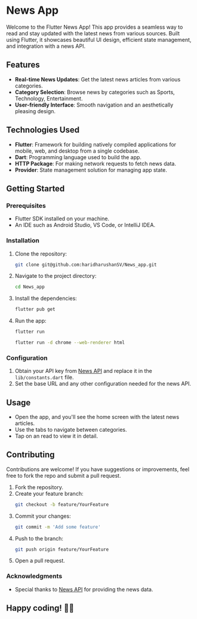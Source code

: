 # News App

Welcome to the Flutter News App! This app provides a seamless way to read and stay updated with the latest news from various sources. Built using Flutter, it showcases beautiful UI design, efficient state management, and integration with a news API.

## Features

- **Real-time News Updates**: Get the latest news articles from various categories.
- **Category Selection**: Browse news by categories such as Sports, Technology, Entertainment.
- **User-friendly Interface**: Smooth navigation and an aesthetically pleasing design.

## Technologies Used

- **Flutter**: Framework for building natively compiled applications for mobile, web, and desktop from a single codebase.
- **Dart**: Programming language used to build the app.
- **HTTP Package**: For making network requests to fetch news data.
- **Provider**: State management solution for managing app state.

## Getting Started

### Prerequisites

- Flutter SDK installed on your machine.
- An IDE such as Android Studio, VS Code, or IntelliJ IDEA.

### Installation

1. Clone the repository:

   ```bash
   git clone git@github.com:haridharushanSV/News_app.git
   ```

2. Navigate to the project directory:

   ```bash
   cd News_app
   ```

3. Install the dependencies:

   ```bash
   flutter pub get
   ```

4. Run the app:

   ```bash
   flutter run
   ```
    ```bash
   flutter run -d chrome --web-renderer html
   ```

### Configuration

1. Obtain your API key from [News API](https://newsapi.org/) and replace it in the `lib/constants.dart` file.
2. Set the base URL and any other configuration needed for the news API.

## Usage

- Open the app, and you'll see the home screen with the latest news articles.
- Use the tabs to navigate between categories.
- Tap on an read to view it in detail.

## Contributing

Contributions are welcome! If you have suggestions or improvements, feel free to fork the repo and submit a pull request.

1. Fork the repository.
2. Create your feature branch:
   ```bash
   git checkout -b feature/YourFeature
   ```
3. Commit your changes:
   ```bash
   git commit -m 'Add some feature'
   ```
4. Push to the branch:
   ```bash
   git push origin feature/YourFeature
   ```
5. Open a pull request.


### Acknowledgments

- Special thanks to [News API](https://newsapi.org/) for providing the news data.



## Happy coding! 📰🚀
